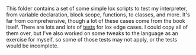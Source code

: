 This folder contains a set of some simple lox scripts to test my interpreter, from variable declaration, block scope, functions, to classes, and more. It's far from comprehensive, though a lot of these cases come from the book itself. There are lots and lots of [tests](https://github.com/munificent/craftinginterpreters/tree/4a840f70f69c6ddd17cfef4f6964f8e1bcd8c3d4/test) for lox edge cases. I could copy all of them over, but I've also worked on some tweaks to the language as an exercise for myself, so some of those tests may not apply, or the tests would be incomplete.
